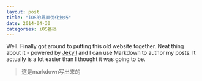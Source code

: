 ```yaml
---
layout: post
title: "iOS的界面优化技巧"
date: 2014-04-30
categories: iOS基础
---
```


Well. Finally got around to putting this old website together. Neat thing about it - powered by [Jekyll](http://jekyllrb.com) and I can use Markdown to author my posts. It actually is a lot easier than I thought it was going to be.

> 这是markdown写出来的
